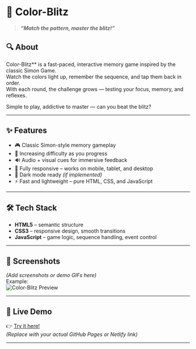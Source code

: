 # 🎨 Color-Blitz  
>**_“Match the pattern, master the blitz!”_**

## 🔍 About
Color-Blitz** is a fast-paced, interactive memory game inspired by the classic Simon Game.  
Watch the colors light up, remember the sequence, and tap them back in order.  
With each round, the challenge grows — testing your focus, memory, and reflexes.

Simple to play, addictive to master — can you beat the blitz?

---

## ✨ Features

- 🎮 Classic Simon-style memory gameplay  
- 🎯 Increasing difficulty as you progress  
- 🔊 Audio + visual cues for immersive feedback  
- 📱 Fully responsive – works on mobile, tablet, and desktop  
- 🌙 Dark mode ready *(if implemented)*  
- ⚡ Fast and lightweight – pure HTML, CSS, and JavaScript

---

## 🛠️ Tech Stack

- **HTML5** – semantic structure  
- **CSS3** – responsive design, smooth transitions  
- **JavaScript** – game logic, sequence handling, event control

---

## 📸 Screenshots

*(Add screenshots or demo GIFs here)*  
Example:  
![Color-Blitz Preview](link-to-screenshot-or-demo.gif)

---

## 🚀 Live Demo

👉 [Try it here!](https://yourusername.github.io/color-blitz)  
_(Replace with your actual GitHub Pages or Netlify link)_

---

